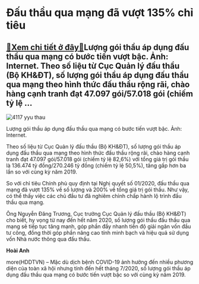 Đấu thầu qua mạng đã vượt 135% chỉ tiêu
=======================================

[:gift:Xem chi tiết ở đây:gift:](https://hddtvn.com/dau-thau-qua-mang-da-vuot-135-chi-tieu/)Lượng gói thầu áp dụng đấu thầu qua mạng có bước tiến vượt bậc. Ảnh: Internet. Theo số liệu từ Cục Quản lý đấu thầu (Bộ KH&ĐT), số lượng gói thầu áp dụng đấu thầu qua mạng theo hình thức đấu thầu rộng rãi, chào hàng cạnh tranh đạt 47.097 gói/57.018 gói (chiếm tỷ lệ …
---------------------------------------------------------------------------------------------------------------------------------------------------------------------------------------------------------------------------------------------------------------------------





![4117 yyu thau](https://haiquanonline.com.vn/stores/news_dataimages/hienntt/092020/09/15/4117_YYu_thau.jpg?rt=20200909155344 "undefined")


Lượng gói thầu áp dụng đấu thầu qua mạng có bước tiến vượt bậc. Ảnh: Internet.



Theo số liệu từ Cục Quản lý đấu thầu (Bộ KH&ĐT), số lượng gói thầu áp dụng đấu thầu qua mạng theo hình thức đấu thầu rộng rãi, chào hàng cạnh tranh đạt 47.097 gói/57.018 gói (chiếm tỷ lệ 82,6%) với tổng giá trị gói thầu là 136.474 tỷ đồng/270.246 tỷ đồng (chiếm tỷ lệ 50,5%), tăng gấp hơn ba lần so với cùng kỳ năm 2019.


So với chỉ tiêu Chính phủ quy định tại Nghị quyết số 01/2020, đấu thầu qua mạng đã vượt 135% về số lượng và 200% về tổng giá trị gói thầu. Như vậy, có thể thấy việc các chủ đầu tư đã nghiêm chỉnh chấp hành lộ trình đấu thầu qua mạng.


Ông Nguyễn Đăng Trương, Cục trưởng Cục Quản lý đấu thầu (Bộ KH&ĐT) cho biết, hy vọng từ nay đến hết năm 2020, số lượng gói thầu đấu thầu qua mạng sẽ tiếp tục tăng mạnh, góp phần đẩy nhanh tiến độ giải ngân vốn đầu tư công, đồng thời góp phần nâng cao tính minh bạch và hiệu quả sử dụng vốn Nhà nước thông qua đấu thầu.




**Hoài Anh**



more(HDDTVN) – Mặc dù dịch bệnh COVID-19 ảnh hưởng đến nhiều phương diện của toàn xã hội nhưng tính đến hết tháng 7/2020, số lượng gói thầu áp dụng đấu thầu qua mạng có bước tiến vượt bậc so với cùng kỳ năm 2019.

